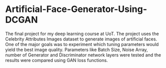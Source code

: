 # Artificial-Face-Generator-Using-DCGAN
The final project for my deep learning course at UoT. The project uses the Celebrity Attributes Images dataset to generate images of artificial faces. One of the major goals was to experiment which tuning parameters would yield the best image quality. Parameters like Batch Size, Noise Array, number of Generator and Discriminator network layers were tested and the results were compared using GAN loss functions.
